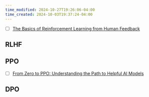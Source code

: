 ```yaml
---
time_modified: 2024-10-27T19:26:06-04:00
time_created: 2024-10-03T19:37:24-04:00
---
```

- [ ] [The Basics of Reinforcement Learning from Human Feedback](https://rlhfbook.com/)

## RLHF


## PPO

- [ ] [From Zero to PPO: Understanding the Path to Helpful AI Models](https://www.adaptive-ml.com/post/from-zero-to-ppo)

## DPO 